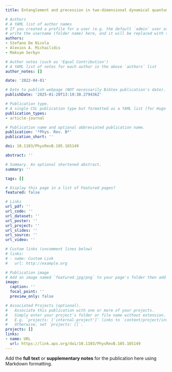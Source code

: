 ```yaml
---
title: Entanglement and precession in two-dimensional dynamical quantum phase transitions

# Authors
# A YAML list of author names
# If you created a profile for a user (e.g. the default `admin` user at `content/authors/admin/`), 
# write the username (folder name) here, and it will be replaced with their full name and linked to their profile.
authors:
- Stefano De Nicola
- Alexios A. Michailidis
- Maksym Serbyn

# Author notes (such as 'Equal Contribution')
# A YAML list of notes for each author in the above `authors` list
author_notes: []

date: '2022-04-01'

# Date to publish webpage (NOT necessarily Bibtex publication's date).
publishDate: '2025-01-20T13:19:30.279436Z'

# Publication type.
# A single CSL publication type but formatted as a YAML list (for Hugo requirements).
publication_types:
- article-journal

# Publication name and optional abbreviated publication name.
publication: '*Phys. Rev. B*'
publication_short: ''

doi: 10.1103/PhysRevB.105.165149

abstract: ''

# Summary. An optional shortened abstract.
summary: ''

tags: []

# Display this page in a list of Featured pages?
featured: false

# Links
url_pdf: ''
url_code: ''
url_dataset: ''
url_poster: ''
url_project: ''
url_slides: ''
url_source: ''
url_video: ''

# Custom links (uncomment lines below)
# links:
# - name: Custom Link
#   url: http://example.org

# Publication image
# Add an image named `featured.jpg/png` to your page's folder then add a caption below.
image:
  caption: ''
  focal_point: ''
  preview_only: false

# Associated Projects (optional).
#   Associate this publication with one or more of your projects.
#   Simply enter your project's folder or file name without extension.
#   E.g. `projects: ['internal-project']` links to `content/project/internal-project/index.md`.
#   Otherwise, set `projects: []`.
projects: []
links:
- name: URL
  url: https://link.aps.org/doi/10.1103/PhysRevB.105.165149
---
```


Add the **full text** or **supplementary notes** for the publication here using Markdown formatting.
